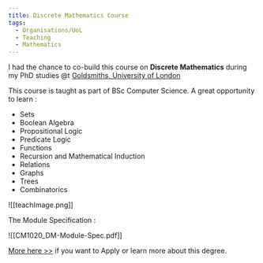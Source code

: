 ```yaml
---
title: Discrete Mathematics Course
tags:
  - Organisations/UoL
  - Teaching
  - Mathematics
---
```


I had the chance to co-build this course on **Discrete Mathematics** during my PhD studies @t [Goldsmiths, University of London](https://www.gold.ac.uk/)

This course is taught as part of BSc Computer Science. A great opportunity to learn :
- Sets
- Boolean Algebra
- Propositional Logic
- Predicate Logic
- Functions
- Recursion and Mathematical Induction
- Relations
- Graphs
- Trees
- Combinatorics



![[teachImage.png]]


The Module Specification :

![[CM1020_DM-Module-Spec.pdf]]


[More here >>](https://www.london.ac.uk/study/courses/undergraduate/bsc-computer-science)  if you want to Apply or learn more about this degree.


  
